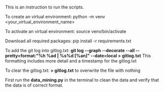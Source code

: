 This is an instruction to run the scripts. 

To create an virtual environment: python -m venv <your_virtual_environment_name>

To activate an virtual environment: source venv/bin/activate

Download all required packages: pip install -r requirements.txt

To add the git log into gitlog.txt: **git log --graph --decorate --all --pretty=format:"%h %ad | %s%d [%an]" --date=local > gitlog.txt**  This formatting includes more detail and a timestamp for the gitlog.txt

To clear the gitlog.txt: **> gitlog.txt** to overwrite the file with nothing

First run the **data_mining.py** in the terminal to clean the data and verify that the data is of correct format.